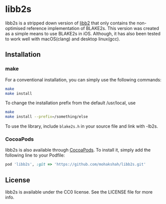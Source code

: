 # libb2s

libb2s is a stripped down version of [libb2](https://github.com/BLAKE2/libb2)
that only contains the non-optimised reference implementation of BLAKE2s.
This version was created as a simple means to use BLAKE2s in iOS.
Although, it has also been tested to work well with macOS(clang) and desktop linux(gcc).

## Installation

### make
For a conventional installation, you can simply use the following commands:

```sh
make
make install
```

To change the installation prefix from the default /usr/local, use

```sh
make
make install --prefix=/something/else
```

To use the library, include `blake2s.h` in your source file and link with -lb2s.

### CocoaPods
libb2s is also available through [CocoaPods](http://cocoapods.org). To install
it, simply add the following line to your Podfile:

```ruby
pod 'libb2s', :git => 'https://github.com/mohakshah/libb2s.git'
```

## License

libb2s is available under the CC0 license. See the LICENSE file for more info.
